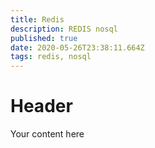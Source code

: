 ```yaml
---
title: Redis
description: REDIS nosql
published: true
date: 2020-05-26T23:38:11.664Z
tags: redis, nosql
---
```


# Header
Your content here